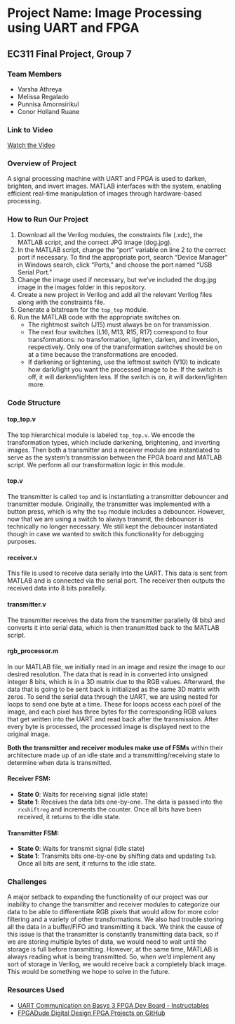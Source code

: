 # Project Name: Image Processing using UART and FPGA
## EC311 Final Project, Group 7

### Team Members
- Varsha Athreya
- Melissa Regalado
- Punnisa Amornsirikul
- Conor Holland Ruane

### Link to Video
[Watch the Video](https://www.youtube.com/watch?v=eB2KplseXf0)

### Overview of Project
A signal processing machine with UART and FPGA is used to darken, brighten, and invert images. MATLAB interfaces with the system, enabling efficient real-time manipulation of images through hardware-based processing.

### How to Run Our Project
1. Download all the Verilog modules, the constraints file (.xdc), the MATLAB script, and the correct JPG image (dog.jpg).
2. In the MATLAB script, change the “port” variable on line 2 to the correct port if necessary. To find the appropriate port, search “Device Manager” in Windows search, click “Ports,” and choose the port named “USB Serial Port.”
3. Change the image used if necessary, but we’ve included the dog.jpg image in the images folder in this repository.
4. Create a new project in Verilog and add all the relevant Verilog files along with the constraints file.
5. Generate a bitstream for the `top_top` module.
6. Run the MATLAB code with the appropriate switches on.
   - The rightmost switch (J15) must always be on for transmission.
   - The next four switches (L16, M13, R15, R17) correspond to four transformations: no transformation, lighten, darken, and inversion, respectively. Only one of the transformation switches should be on at a time because the transformations are encoded.
   - If darkening or lightening, use the leftmost switch (V10) to indicate how dark/light you want the processed image to be. If the switch is off, it will darken/lighten less. If the switch is on, it will darken/lighten more.

### Code Structure
#### top_top.v
The top hierarchical module is labeled `top_top.v`. We encode the transformation types, which include darkening, brightening, and inverting images. Then both a transmitter and a receiver module are instantiated to serve as the system’s transmission between the FPGA board and MATLAB script. We perform all our transformation logic in this module.

#### top.v
The transmitter is called `top` and is instantiating a transmitter debouncer and transmitter module. Originally, the transmitter was implemented with a button press, which is why the `top` module includes a debouncer. However, now that we are using a switch to always transmit, the debouncer is technically no longer necessary. We still kept the debouncer instantiated though in case we wanted to switch this functionality for debugging purposes.

#### receiver.v
This file is used to receive data serially into the UART. This data is sent from MATLAB and is connected via the serial port. The receiver then outputs the received data into 8 bits parallelly.   

#### transmitter.v
The transmitter receives the data from the transmitter parallelly (8 bits) and converts it into serial data, which is then transmitted back to the MATLAB script.

#### rgb_processor.m
In our MATLAB file, we initially read in an image and resize the image to our desired resolution. The data that is read in is converted into unsigned integer 8 bits, which is in a 3D matrix due to the RGB values. Afterward, the data that is going to be sent back is initialized as the same 3D matrix with zeros. To send the serial data through the UART, we are using nested for loops to send one byte at a time. These for loops access each pixel of the image, and each pixel has three bytes for the corresponding RGB values that get written into the UART and read back after the transmission. After every byte is processed, the processed image is displayed next to the original image.

**Both the transmitter and receiver modules make use of FSMs** within their architecture made up of an idle state and a transmitting/receiving state to determine when data is transmitted.

#### Receiver FSM:
- **State 0**: Waits for receiving signal (idle state)
- **State 1**: Receives the data bits one-by-one. The data is passed into the `rxshiftreg` and increments the counter. Once all bits have been received, it returns to the idle state.

#### Transmitter FSM:
- **State 0**: Waits for transmit signal (idle state)
- **State 1**: Transmits bits one-by-one by shifting data and updating `TxD`. Once all bits are sent, it returns to the idle state.

### Challenges
A major setback to expanding the functionality of our project was our inability to change the transmitter and receiver modules to categorize our data to be able to differentiate RGB pixels that would allow for more color filtering and a variety of other transformations. We also had trouble storing all the data in a buffer/FIFO and transmitting it back. We think the cause of this issue is that the transmitter is constantly transmitting data back, so if we are storing multiple bytes of data, we would need to wait until the storage is full before transmitting. However, at the same time, MATLAB is always reading what is being transmitted. So, when we’d implement any sort of storage in Verilog, we would receive back a completely black image. This would be something we hope to solve in the future.

### Resources Used
- [UART Communication on Basys 3 FPGA Dev Board - Instructables](https://www.instructables.com/UART-Communication-on-Basys-3-FPGA-Dev-Board-Power-1/)
- [FPGADude Digital Design FPGA Projects on GitHub](https://github.com/FPGADude/Digital-Design/tree/main/FPGA%20Projects/UART)
